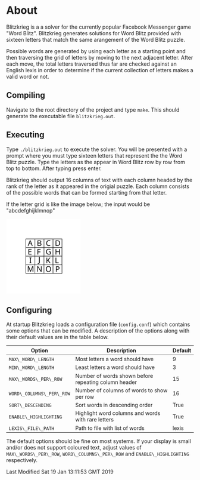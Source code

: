 # About
Blitzkrieg is a a solver for the currently popular Facebook Messenger game
"Word Blitz". Blitzkrieg generates solutions for Word Blitz provided with
sixteen letters that match the same arangement of the Word Blitz puzzle.

Possible words are generated by using each letter as a starting point and then
traversing the grid of letters by moving to the next adjacent letter. After
each move, the total letters traversed thus far are checked against an English
lexis in order to determine if the current collection of letters makes a valid
word or not.

## Compiling
Navigate to the root directory of the project and type `make`. This should
generate the executable file `blitzkrieg.out`.

## Executing
Type `./blitzkrieg.out` to execute the solver. You will be presented with a
prompt where you must type sixteen letters that represent the the Word Blitz
puzzle. Type the letters as the appear in Word Blitz row by row from top to
bottom. After typing press enter.

Blitzkrieg should output 16 columns of text with each column headed by the rank
of the letter as it appeared in the origial puzzle. Each column consists of the
possible words that can be formed starting from that letter.

If the letter grid is like the image below; the input would be "abcdefghijklmnop"

<img src="./images/letter_grid.svg" alt="Letter Grid" width="200" height="200"/>

## Configuring
At startup Blitzkrieg loads a configuration file (`config.conf`) which contains
some options that can be modified. A description of the options along with
their default values are in the table below.

Option                   |                       Description                           | Default
-------------------------|-------------------------------------------------------------|---------
`MAX\_WORD\_LENGTH`      |  Most letters a word should have                            | 9                        
`MIN\_WORD\_LENGTH`      |  Least letters a word should have                           | 3
`MAX\_WORDS\_PER\_ROW`   |  Number of words shown before repeating column header       | 15  
`WORD\_COLUMNS\_PER\_ROW`|  Number of columns of words to show per row                 | 16
`SORT\_DESCENDING`       |  Sort words in descending order                             | True
`ENABLE\_HIGHLIGHTING`   |  Highlight word columns and words with rare letters         | True
`LEXIS\_FILE\_PATH`      |  Path to file with list of words                            | lexis


The default options should be fine on most systems. If your display is small and/or does not
support coloured text, adjust values of `MAX\_WORDS\_PER\_ROW`, `WORD\_COLUMNS\_PER\_ROW` and
`ENABLE\_HIGHLIGHTING` respectively.

Last Modified Sat 19 Jan 13:11:53 GMT 2019
